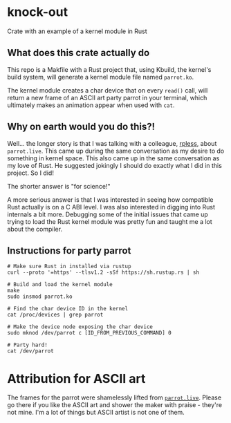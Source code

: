 # knock-out
Crate with an example of a kernel module in Rust

## What does this crate actually do
This repo is a Makfile with a Rust project that, using Kbuild, the kernel's build system, will generate
a kernel module file named `parrot.ko`.

The kernel module creates a char device that on every `read()` call, will return a new frame of an
ASCII art party parrot in your terminal, which ultimately makes an animation appear when used with `cat`.

## Why on earth would you do this?!
Well... the longer story is that I was talking with a colleague, [rpless](https://github.com/rpless),
about `parrot.live`. This came up
during the same conversation as my desire to do something in kernel space. This also came up
in the same conversation as my love of Rust. He suggested jokingly I should do exactly what I did in this 
project. So I did!

The shorter answer is "for science!"

A more serious answer is that I was interested in seeing how compatible Rust actually is
on a C ABI level. I was also interested in digging into Rust internals a bit more.
Debugging some of the initial issues that came up trying to load the Rust kernel
module was pretty fun and taught me a lot about the compiler.

## Instructions for party parrot
```
# Make sure Rust in installed via rustup
curl --proto '=https' --tlsv1.2 -sSf https://sh.rustup.rs | sh

# Build and load the kernel module
make
sudo insmod parrot.ko

# Find the char device ID in the kernel
cat /proc/devices | grep parrot

# Make the device node exposing the char device
sudo mknod /dev/parrot c [ID_FROM_PREVIOUS_COMMAND] 0

# Party hard!
cat /dev/parrot
```

# Attribution for ASCII art
The frames for the parrot were shamelessly lifted from [`parrot.live`](https://github.com/hugomd/parrot.live).
Please go there if you like the ASCII art and shower the maker with praise - they're not mine.
I'm a lot of things but ASCII artist is not one of them.
